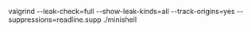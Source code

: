 valgrind --leak-check=full --show-leak-kinds=all --track-origins=yes --suppressions=readline.supp ./minishell
